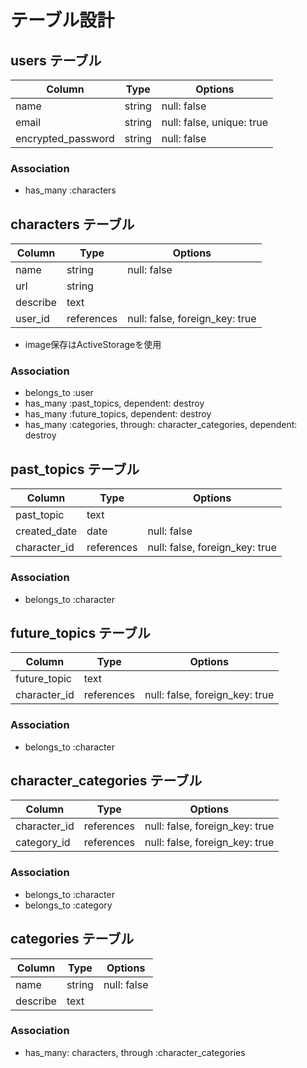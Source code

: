 # テーブル設計

## users テーブル

| Column             | Type   | Options                   |
| ------------------ | ------ | ------------------------- |
| name               | string | null: false               |
| email              | string | null: false, unique: true |
| encrypted_password | string | null: false               |

### Association

- has_many :characters

## characters テーブル

| Column   | Type       | Options                        |
| -------- | ---------- | ------------------------------ |
| name     | string     | null: false                    |
| url      | string     |                                |
| describe | text       |                                |
| user_id  | references | null: false, foreign_key: true |

- image保存はActiveStorageを使用

### Association

- belongs_to :user
- has_many :past_topics, dependent: destroy
- has_many :future_topics, dependent: destroy
- has_many :categories, through: character_categories, dependent: destroy

## past_topics テーブル

| Column       | Type       | Options                        |
| ------------ | ---------- | ------------------------------ |
| past_topic   | text       |                                |
| created_date | date       | null: false                    |
| character_id | references | null: false, foreign_key: true |

### Association

- belongs_to :character

## future_topics テーブル

| Column       | Type       | Options                        |
| ------------ | ---------- | ------------------------------ |
| future_topic | text       |                                |
| character_id | references | null: false, foreign_key: true |

### Association

- belongs_to :character

## character_categories テーブル

| Column       | Type       | Options                        |
| ------------ | ---------- | ------------------------------ |
| character_id | references | null: false, foreign_key: true |
| category_id  | references | null: false, foreign_key: true |

### Association

- belongs_to :character
- belongs_to :category

## categories テーブル

| Column   | Type   | Options     |
| -------- | ------ | ----------- |
| name     | string | null: false |
| describe | text   |             |

### Association

- has_many: characters, through :character_categories